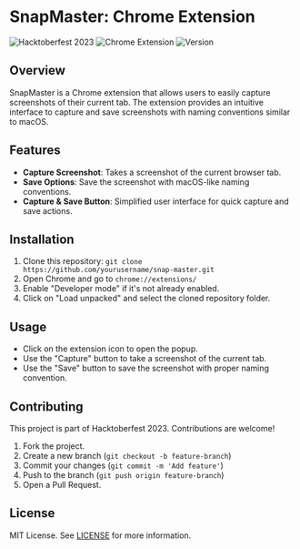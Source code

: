 # SnapMaster: Chrome Extension

![Hacktoberfest 2023](https://img.shields.io/badge/Hacktoberfest-2023-blueviolet)
![Chrome Extension](https://img.shields.io/badge/Chrome-Extension-yellow)
![Version](https://img.shields.io/badge/version-1.0.0-green)

## Overview

SnapMaster is a Chrome extension that allows users to easily capture screenshots of their current tab. The extension provides an intuitive interface to capture and save screenshots with naming conventions similar to macOS.

## Features

- **Capture Screenshot**: Takes a screenshot of the current browser tab.
- **Save Options**: Save the screenshot with macOS-like naming conventions.
- **Capture & Save Button**: Simplified user interface for quick capture and save actions.

## Installation

1. Clone this repository: `git clone https://github.com/yourusername/snap-master.git`
2. Open Chrome and go to `chrome://extensions/`
3. Enable "Developer mode" if it's not already enabled.
4. Click on "Load unpacked" and select the cloned repository folder.

## Usage

- Click on the extension icon to open the popup.
- Use the "Capture" button to take a screenshot of the current tab.
- Use the "Save" button to save the screenshot with proper naming convention.

## Contributing

This project is part of Hacktoberfest 2023. Contributions are welcome!

1. Fork the project.
2. Create a new branch (`git checkout -b feature-branch`)
3. Commit your changes (`git commit -m 'Add feature'`)
4. Push to the branch (`git push origin feature-branch`)
5. Open a Pull Request.

## License

MIT License. See [LICENSE](LICENSE) for more information.
